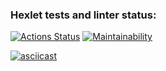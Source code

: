 ### Hexlet tests and linter status:
[![Actions Status](https://github.com/AlexanderArbuzov/php-project-45/workflows/hexlet-check/badge.svg)](https://github.com/AlexanderArbuzov/php-project-45/actions)
[![Maintainability](https://api.codeclimate.com/v1/badges/bc7993ee1a4ca7180f44/maintainability)](https://codeclimate.com/github/AlexanderArbuzov/php-project-45/maintainability)

[![asciicast](https://asciinema.org/a/fH5ZYtThh8fAPMe94my4x6Nez.svg)](https://asciinema.org/a/fH5ZYtThh8fAPMe94my4x6Nez)